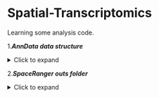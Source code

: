 # Spatial-Transcriptomics
Learning some analysis code.

1.***AnnData data structure***
<details>
<summary>Click to expand</summary>

![AnnData](https://raw.githubusercontent.com/weiwei4396/Spatial-Transcriptomics/main/picture/anndata.jpg)
scverse 是一个专注于生命科学基础工具的组织和生态系统，最初聚焦于单细胞数据分析。它的优势在于出色的扩展性、灵活性以及与现有Python数据科学和机器学习工具的强大互操作性。

在scverse生态系统中, AnnData是用来将数据矩阵与这些注释关联起来的核心工具。为了提高效率, AnnData支持稀疏矩阵 (sparse matrices) 和部分读取(partial reading), 这样可以更快地处理大规模数据。AnnData在功能上与R生态系统中的数据结构 (比如Bioconductor的SummarizedExperiment或Seurat对象)相似, 但R包通常使用转置后的特征矩阵 (基因 x 细胞)。

在AnnData的核心中, 存储了一个稀疏或密集矩阵 (在scRNA-seq中就是计数矩阵), 称为X, 这个矩阵的维度是 obs_names x var_names (细胞 x 基因), 其中obs(观测值)对应细胞条形码, var(变量)对应基因标识符。 矩阵X被两个Pandas数据框(DataFrame)包围。其中obs保存细胞的注释信息, var保存基因的注释信息。 

AnnData还可以储存很多额外信息. 比如, 其他关于观测值和变量的多维数据(如UMAP) 储存在obsm和varm中, 图结构(比如细胞之间的关系或基因之间的关系)存储在obsp和varp中, 任何不适合其他槽位的非结构化数据都可以存储在uns中, 还可以通过layers存储矩阵X的额外值。例如, 可以在名为counts的层中存储未经标准化的原始计数数据, 而在默认的层中存储标准化后的数据。

[AnnData](https://mp.weixin.qq.com/s/0OFRSB3BZcNltHkp_1VG1Q)
</details>


2.***SpaceRanger outs folder***
<details>
<summary>Click to expand</summary>

![outs](https://github.com/weiwei4396/Spatial-Transcriptomics/blob/main/picture/SpaceRanger_outs.jpg)

使用 [SpaceRanger](https://www.cnblogs.com/huanping/p/16839765.html)

- filtered_feature_bc_matrix [folder] 跟单细胞一样的三个.gz文件，矩阵、基因名称和barcode名称。
- filtered_feature_bc_matrix.h5 本质上跟上面的文件夹存储的信息是一致的，都是空间转录组表达矩阵的信息。还包含了一些metadata信息，包括SpaceRanger版本信息，测序实验试剂信息等，直接读取这个h5文件包含的信息更多。
- spatial [folder] 这个文件夹中包含了几个文件，主要包含空转切片的图片信息。
  + detected_tissue_image.jpg：红色或者蓝色表示被测序捕获到的区域，灰色区域表示切片没有被测序捕获到的区域;
  + tissue_hires_image.png: 这两个图片都是对原始图片的下采样，方便对展示数据，不然图片太大了;
  + tissue_lowres_image.png: 更低分辨率的下采样;
  + scalefactors_json.json: 图片之间的数值转换关系;
  + tissue_positions_list.csv: 六列信息，barocode，spot是否在tissue里，spot所在的行，spot所在的列，细胞所在图像上的位置行和列(后两个);
  + aligned_tissue_image.jpg

</details>


